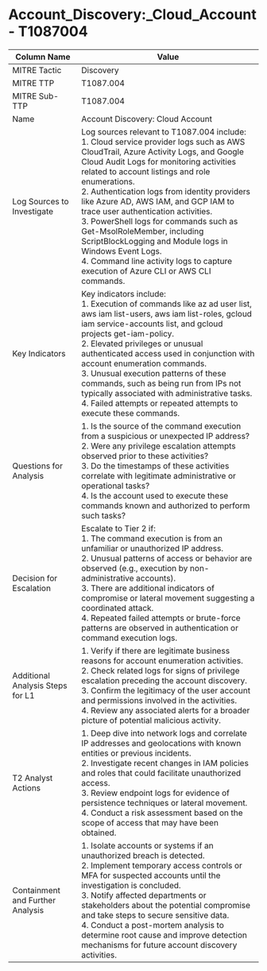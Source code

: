 # Account_Discovery:_Cloud_Account - T1087004

| Column Name | Value |
|-------------|-------|
| MITRE Tactic | Discovery |
| MITRE TTP | T1087.004 |
| MITRE Sub-TTP | T1087.004 |
| Name | Account Discovery: Cloud Account |
| Log Sources to Investigate | Log sources relevant to T1087.004 include: <br>1. Cloud service provider logs such as AWS CloudTrail, Azure Activity Logs, and Google Cloud Audit Logs for monitoring activities related to account listings and role enumerations. <br>2. Authentication logs from identity providers like Azure AD, AWS IAM, and GCP IAM to trace user authentication activities. <br>3. PowerShell logs for commands such as Get-MsolRoleMember, including ScriptBlockLogging and Module logs in Windows Event Logs. <br>4. Command line activity logs to capture execution of Azure CLI or AWS CLI commands. |
| Key Indicators | Key indicators include: <br>1. Execution of commands like az ad user list, aws iam list-users, aws iam list-roles, gcloud iam service-accounts list, and gcloud projects get-iam-policy. <br>2. Elevated privileges or unusual authenticated access used in conjunction with account enumeration commands. <br>3. Unusual execution patterns of these commands, such as being run from IPs not typically associated with administrative tasks. <br>4. Failed attempts or repeated attempts to execute these commands. |
| Questions for Analysis | 1. Is the source of the command execution from a suspicious or unexpected IP address? <br>2. Were any privilege escalation attempts observed prior to these activities? <br>3. Do the timestamps of these activities correlate with legitimate administrative or operational tasks? <br>4. Is the account used to execute these commands known and authorized to perform such tasks? |
| Decision for Escalation | Escalate to Tier 2 if: <br>1. The command execution is from an unfamiliar or unauthorized IP address. <br>2. Unusual patterns of access or behavior are observed (e.g., execution by non-administrative accounts). <br>3. There are additional indicators of compromise or lateral movement suggesting a coordinated attack. <br>4. Repeated failed attempts or brute-force patterns are observed in authentication or command execution logs. |
| Additional Analysis Steps for L1 | 1. Verify if there are legitimate business reasons for account enumeration activities. <br>2. Check related logs for signs of privilege escalation preceding the account discovery. <br>3. Confirm the legitimacy of the user account and permissions involved in the activities. <br>4. Review any associated alerts for a broader picture of potential malicious activity. |
| T2 Analyst Actions | 1. Deep dive into network logs and correlate IP addresses and geolocations with known entities or previous incidents. <br>2. Investigate recent changes in IAM policies and roles that could facilitate unauthorized access. <br>3. Review endpoint logs for evidence of persistence techniques or lateral movement. <br>4. Conduct a risk assessment based on the scope of access that may have been obtained. |
| Containment and Further Analysis | 1. Isolate accounts or systems if an unauthorized breach is detected. <br>2. Implement temporary access controls or MFA for suspected accounts until the investigation is concluded. <br>3. Notify affected departments or stakeholders about the potential compromise and take steps to secure sensitive data. <br>4. Conduct a post-mortem analysis to determine root cause and improve detection mechanisms for future account discovery activities. |
